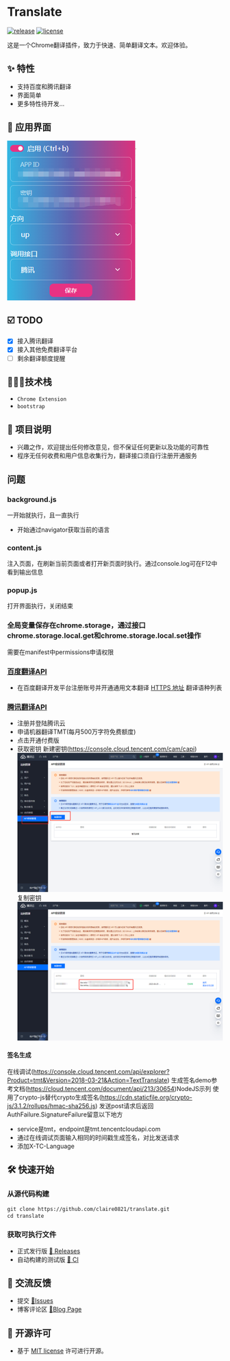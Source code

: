 # Translate

[![release](https://img.shields.io/badge/release-1.0.0-239b59b6)](https://github.com/claire/translate/releases)
[![license](https://img.shields.io/badge/license-MIT-239b59b6)](https://opensource.org/licenses/MIT)
&nbsp;

这是一个Chrome翻译插件，致力于快速、简单翻译文本。欢迎体验。
## ✨ 特性

- 支持百度和腾讯翻译
- 界面简单
- 更多特性待开发...

## 🎉 应用界面
![img_2.png](img_2.png)

## ☑️ TODO

- [x] 接入腾讯翻译
- [x] 接入其他免费翻译平台
- [ ] 剩余翻译额度提醒

## 🧑🏻‍🔧技术栈

- `Chrome Extension`
- `bootstrap`

## 📢 项目说明

- 兴趣之作，欢迎提出任何修改意见，但不保证任何更新以及功能的可靠性
- 程序无任何收费和用户信息收集行为，翻译接口须自行注册开通服务

## 问题

### background.js
一开始就执行，且一直执行
- 开始通过navigator获取当前的语言
### content.js
注入页面，在刷新当前页面或者打开新页面时执行。通过console.log可在F12中看到输出信息

### popup.js
打开界面执行，关闭结束

### 全局变量保存在chrome.storage，通过接口chrome.storage.local.get和chrome.storage.local.set操作
需要在manifest中permissions申请权限
### [百度翻译API](https://api.fanyi.baidu.com/doc/21)
- 在百度翻译开发平台注册账号并开通通用文本翻译
[HTTPS 地址](https://fanyi-api.baidu.com/api/trans/vip/translate)
翻译语种列表

### [腾讯翻译API](https://cloud.tencent.com/document/api/551/15619)
- 注册并登陆腾讯云
- 申请机器翻译TMT(每月500万字符免费额度)
- 点击开通付费版
- 获取密钥
新建密钥(https://console.cloud.tencent.com/cam/capi)
  ![img.png](img.png)
复制密钥
![img_1.png](img_1.png)
  
#### 签名生成
在线调试(https://console.cloud.tencent.com/api/explorer?Product=tmt&Version=2018-03-21&Action=TextTranslate)
生成签名demo参考文档(https://cloud.tencent.com/document/api/213/30654)NodeJS示列
使用了crypto-js替代crypto生成签名(https://cdn.staticfile.org/crypto-js/3.1.2/rollups/hmac-sha256.js)
发送post请求后返回AuthFailure.SignatureFailure留意以下地方
- service是tmt，endpoint是tmt.tencentcloudapi.com
- 通过在线调试页面输入相同的时间戳生成签名，对比发送请求
- 添加X-TC-Language



## 🛠 快速开始

### 从源代码构建

```shell
git clone https://github.com/claire0821/translate.git
cd translate
```


### 获取可执行文件

- 正式发行版 [🚀 Releases](https://github.com/claire0821/translate/releases/)
- 自动构建的测试版 [🤖 CI](https://github.com/claire0821/translate/actions)


## 🤝 交流反馈

- 提交 [📌Issues](https://github.com/claire0821/translate/issues)
- 博客评论区 [📌Blog Page](https://juejin.cn/creator/home)

## 📜 开源许可

- 基于 [MIT license](https://opensource.org/licenses/MIT) 许可进行开源。
